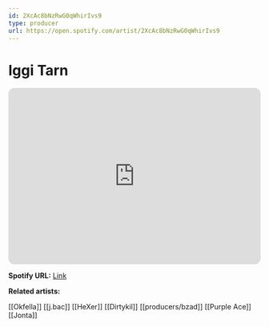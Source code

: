 ```yaml
---
id: 2XcAc8bNzRwG0qWhirIvs9
type: producer
url: https://open.spotify.com/artist/2XcAc8bNzRwG0qWhirIvs9
---
```

# Iggi Tarn

<iframe style="border-radius:12px" src="https://open.spotify.com/embed/artist/2XcAc8bNzRwG0qWhirIvs9" width="100%" height="352" frameBorder="0" allowfullscreen="" allow="autoplay; clipboard-write; encrypted-media; fullscreen; picture-in-picture" loading="lazy"></iframe>

**Spotify URL:** [Link](https://open.spotify.com/artist/2XcAc8bNzRwG0qWhirIvs9)

**Related artists:**

[[Okfella]]
[[j.bac]]
[[HeXer]]
[[Dirtykil]]
[[producers/bzad]]
[[Purple Ace]]
[[Jonta]]
